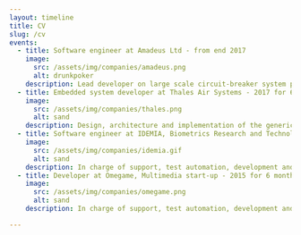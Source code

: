 ```yaml
---
layout: timeline
title: CV
slug: /cv
events:
  - title: Software engineer at Amadeus Ltd - from end 2017
    image:
      src: /assets/img/companies/amadeus.png
      alt: drunkpoker
    description: Lead developer on large scale circuit-breaker system project. Maintained and improved the core components of the passenger management system (~5000 trx/s). Lead projects on performance and stability. People management for 6 month. Developed the new company-baselined test framework in python. 
  - title: Embedded system developer at Thales Air Systems - 2017 for 6 months
    image: 
      src: /assets/img/companies/thales.png
      alt: sand
    description: Design, architecture and implementation of the generic, XML-customizable, power supply and safety automate for the new radar generation. Implementation of the development environment for the team. Participation to the interface specification at the whole radar level.
  - title: Software engineer at IDEMIA, Biometrics Research and Technologies Unit - 2016 for a year
    image: 
      src: /assets/img/companies/idemia.gif
      alt: sand
    description: In charge of support, test automation, development and optimization of the fingerprint coding API. Support to integration teams around the world. Design and development of image processing algorithms and functionalities in C and C++ . Build and test automation. Multithreading and code optimizations on image processing algorithms. 
  - title: Developer at Omegame, Multimedia start-up - 2015 for 6 months 
    image: 
      src: /assets/img/companies/omegame.png
      alt: sand
    description: In charge of support, test automation, development and optimization of the fingerprint coding API. Support to integration teams around the world. Design and development of image processing algorithms and functionalities in C and C++ . Build and test automation. Multithreading and code optimizations on image processing algorithms. 

---
```

